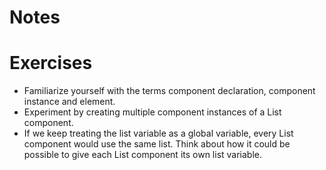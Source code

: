 # Notes

# Exercises

- Familiarize yourself with the terms component declaration, component instance and element.
- Experiment by creating multiple component instances of a List component.
- If we keep treating the list variable as a global variable, every List component would use the same list. Think about how it could be possible to give each List component its own list variable.
